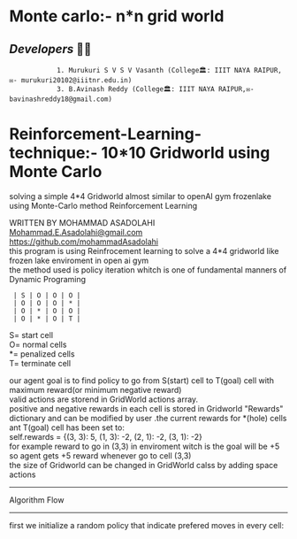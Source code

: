# Monte carlo:- n*n grid world

## ***Developers*** 👦👦
                1. Murukuri S V S V Vasanth (College🏛️: IIIT NAYA RAIPUR,✉️- murukuri20102@iiitnr.edu.in)
                3. B.Avinash Reddy (College🏛️: IIIT NAYA RAIPUR,✉️- bavinashreddy18@gmail.com)
# Reinforcement-Learning-technique:- 10*10 Gridworld using Monte Carlo
solving a simple 4*4 Gridworld almost similar to openAI gym frozenlake using Monte-Carlo method Reinforcement Learning

WRITTEN BY MOHAMMAD ASADOLAHI  
Mohammad.E.Asadolahi@gmail.com  
https://github.com/mohammadAsadolahi  
this program is using Reinfrocement learning to solve a 4*4 gridworld like frozen lake enviroment in open ai gym  
the method used is policy iteration whitch is one of fundamental manners of Dynamic Programing  

     | S | O | O | O |  
     | O | O | O | * |  
     | O | * | O | O |  
     | O | * | O | T |  

  
  S= start cell  
  O= normal cells  
  *= penalized cells  
  T= terminate cell  
  
our agent goal is to find policy to go from S(start) cell to T(goal) cell with maximum reward(or minimum negative reward)  
valid actions are storend in GridWorld actions array.  
positive and negative rewards in each cell is stored in Gridworld  "Rewards" dictionary and can be modified by user .the current rewards for *(hole) cells ant T(goal) cell has been set to:  
self.rewards = {(3, 3): 5, (1, 3): -2, (2, 1): -2, (3, 1): -2}  
for example reward to go in (3,3) in enviroment witch is the goal will be +5 so agent gets +5 reward whenever go to cell (3,3)  
the size of Gridworld can be changed in GridWorld calss by adding space actions  
***************************
Algorithm Flow
***************************
  first we initialize a random policy that indicate prefered moves in every cell:  
 
